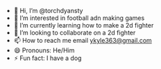 - 👋 Hi, I’m @torchdyansty
- 👀 I’m interested in football adn making games 
- 🌱 I’m currently learning how to make a 2d fighter 
- 💞️ I’m looking to collaborate on a 2d fighter 
- 📫 How to reach me email ykyle363@gmail.com
- 😄 Pronouns: He/Him
- ⚡ Fun fact: I have a dog 

<!---
torchdyansty/torchdyansty is a ✨ special ✨ repository because its `README.md` (this file) appears on your GitHub profile.
You can click the Preview link to take a look at your changes.
--->
